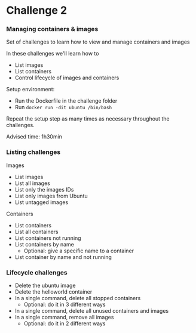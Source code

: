 # Challenge 2
### Managing containers & images
Set of challenges to learn how to view and manage containers and images

In these challenges we'll learn how to
- List images
- List containers
- Control lifecycle of images and containers

Setup environment:
- Run the Dockerfile in the challenge folder
- Run `docker run -dit ubuntu /bin/bash`

Repeat the setup step as many times as necessary throughout the challenges.

Advised time: 1h30min

### Listing challenges
Images
- List images
- List all images
- List only the images IDs
- List only images from Ubuntu
- List untagged images

Containers
- List containers
- List all containers
- List containers not running
- List containers by name
  - Optional: give a specific name to a container
- List container by name and not running

### Lifecycle challenges
- Delete the ubuntu image
- Delete the helloworld container
- In a single command, delete all stopped containers
  - Optional: do it in 3 different ways
- In a single command, delete all unused containers and images
- In a single command, remove all images
  - Optional: do it in 2 different ways